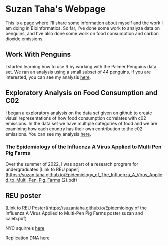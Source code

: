 # Suzan Taha's Webpage
This is a page where I'll share some information about myself and the work I am doing in BioInformatics. So far, I've done some work to analyza data on penguins, and I've also done some work on food consumption and carbon dioxide emissions.  

## Work With Penguins
I started learning how to use R by working with the Palmer Penguins data set. We ran an analysis using a small subset of 44 penguins. If you are interested, you can see my analysis [here](https://suzantaha.github.io/BioStatisticsAnalysis/PalmerPenguins_Initial.html).

## Exploratory Analysis on Food Consumption and C02
I began a exploratory analysis on the data set given on github to create visual representations of how food consumption correlates with c02 emissions. In the data set we have multiple categories of food and we are examining how each country has their own contribution to the c02 emissions. You can see my analysis [here](https://suzantaha.github.io/BioStatisticsAnalysis/FoodConsumptionCO2.html).


### The Epidemiology of the Influenza A Virus Applied to Multi Pen Pig Farms
Over the summer of 2022, I was apart of a research program for undergraduates
[Link to REU paper](https://suzan.taha.github.io/Epidemiology_of_The_Influenza_A_Virus_Applied_to_Multi_Pen_Pig_Farms (2).pdf)

## REU poster

[Link to REU Poster](https://suzantaha.github.io/Epidemiology of the Influenza A Virus Applied to Multi-Pen Pig Farms poster suzan and caleb.pdf)

NYC squirrels 
[here](https://suzantaha.github.io/NYCsquirrels.html)

Replication DNA
[here](https://suzantaha.github.io/Replication_Suzan_Taha.html)
